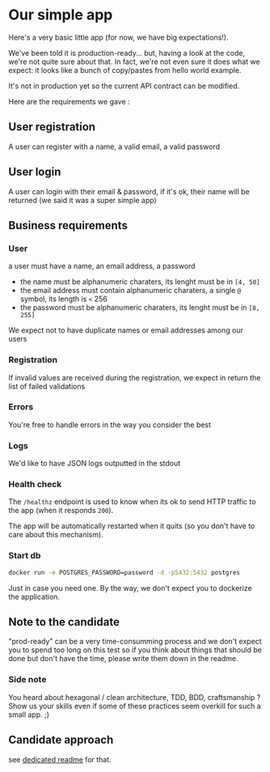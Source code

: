 # Our simple app

Here's a very basic little app (for now, we have big expectations!).

We've been told it is production-ready... but, having a look at the code, we're not quite sure about that.
In fact, we're not even sure it does what we expect: it looks like a bunch of copy/pastes from hello world example.

It's not in production yet so the current API contract can be modified.

Here are the requirements we gave :

## User registration

A user can register with a name, a valid email, a valid password

## User login

A user can login with their email & password, if it's ok, their name will be returned (we said it was a super simple app)

## Business requirements

### User

a user must have a name, an email address, a password

- the name must be alphanumeric charaters, its lenght must be in `[4, 50]`
- the email address must contain alphanumeric charaters, a single `@` symbol, its length is `<` 256
- the password must be alphanumeric charaters, its lenght must be in `[8, 255]`

We expect not to have duplicate names or email addresses among our users

### Registration

If invalid values are received during the registration, we expect in return the list of failed validations

### Errors

You're free to handle errors in the way you consider the best

### Logs

We'd like to have JSON logs outputted in the stdout

### Health check

The `/healthz` endpoint is used to know when its ok to send HTTP traffic to the app (when it responds `200`).

The app will be automatically restarted when it quits (so you don't have to care about this mechanism).

### Start db

```bash
docker run -e POSTGRES_PASSWORD=password -d -p5432:5432 postgres
```

Just in case you need one. By the way, we don't expect you to dockerize the application.

## Note to the candidate

"prod-ready" can be a very time-consumming process and we don't expect you to spend too long on this test so
if you think about things that should be done but don't have the time, please write them down in the readme.

### Side note

You heard about hexagonal / clean architecture, TDD, BDD, craftsmanship ?
Show us your skills even if some of these practices seem overkill for such a small app. ;)

## Candidate approach

see [dedicated readme](doc/candidate_approach.md) for that.

